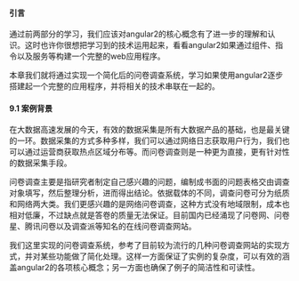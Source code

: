 #### 引言

通过前两部分的学习，我们应该对angular2的核心概念有了进一步的理解和认识。这时也许你很想把学习到的技术运用起来，看看angular2如果通过组件、指令以及服务等构建一个完整的web应用程序。

本章我们就将通过实现一个简化后的问卷调查系统，学习如果使用angular2逐步搭建起一个完整的应用程序，并将相关的技术串联在一起的。

#### 9.1 案例背景

在大数据高速发展的今天，有效的数据采集是所有大数据产品的基础，也是最关键的一环。数据采集的方式多种多样，我们可以通过网络日志获取用户行为，我们也可以通过运营商获取热点区域分布等。而问卷调查则是一种更为直接，更有针对性的数据采集手段。

问卷调查主要是指研究者制定自己感兴趣的问题，编制成书面的问题表格交由调查对象填写，然后整理分析，进而得出结论。依据载体的不同，调查问卷可分为纸质和网络两大类。我们更感兴趣的是网络问卷调查，这种方式没有地域限制，成本也相对低廉，不过缺点就是答卷的质量无法保证。目前国内已经涌现了问卷网、问卷星、腾讯问卷以及调查派等知名的在线问卷调查网站。

我们这里实现的问卷调查系统，参考了目前较为流行的几种问卷调查网站的实现方式，并对某些功能做了简化处理。这样一方面保证了实例的复杂度，可以有效的涵盖angular2的各项核心概念；另一方面也确保了例子的简洁性和可读性。

